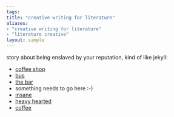 ```yaml
---
tags: 
title: "creative writing for literature"
aliases:
- "creative writing for literature"
- "literature creative"
layout: simple
---
```


story about being enslaved by your reputation, kind of like jekyll:

- [coffee shop](coffeeShop.md)
- [bus](bus.md)
- [the bar](bar.md)
- something needs to go here :-)
- [insane](insane.md)
- [heavy hearted](heavy.md)
- [coffee](coffee.md)